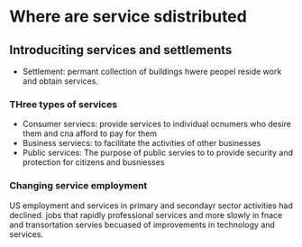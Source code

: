 # Where are service sdistributed

## Introduciting services and settlements

- Settlement: permant collection of buildings hwere peopel reside work and obtain services.

### THree types of services

- Consumer serviecs: provide services to individual ocnumers who desire them and cna afford to pay for them
- Business serviecs: to facilitate the activities of other businesses
- Public services: The purpose of public servies to to provide security and protection for citizens and busniesses

### Changing service employment 

US employment and services in primary and secondayr sector activities had declined. jobs that rapidly professional services and more slowly in fnace and transortation servies becuased of improvements in technology and services.